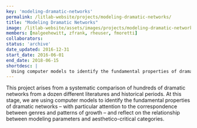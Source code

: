 ```yaml
---
key: 'modeling-dramatic-networks'
permalink: /litlab-website/projects/modeling-dramatic-networks/
title: "Modeling Dramatic Networks"
image: /litlab-website/assets/images/projects/modeling-dramatic-networks.jpg
members: [malgeehewitt, zfrank, rheuser, fmoretti]
collaborators:
status: 'archive'
date_updated: 2016-12-31
start_date: 2016-06-01
end_date: 2018-06-15
shortdesc: |
  Using computer models to identify the fundamental properties of dramatic networks
---
```


This project arises from a systematic comparison of hundreds of dramatic networks from a dozen different literatures and historical periods. At this stage, we are using computer models to identify the fundamental properties of dramatic networks – with particular attention to the correspondence between genres and patterns of growth – and reflect on the relationship between modeling parameters and aesthetico-critical categories.